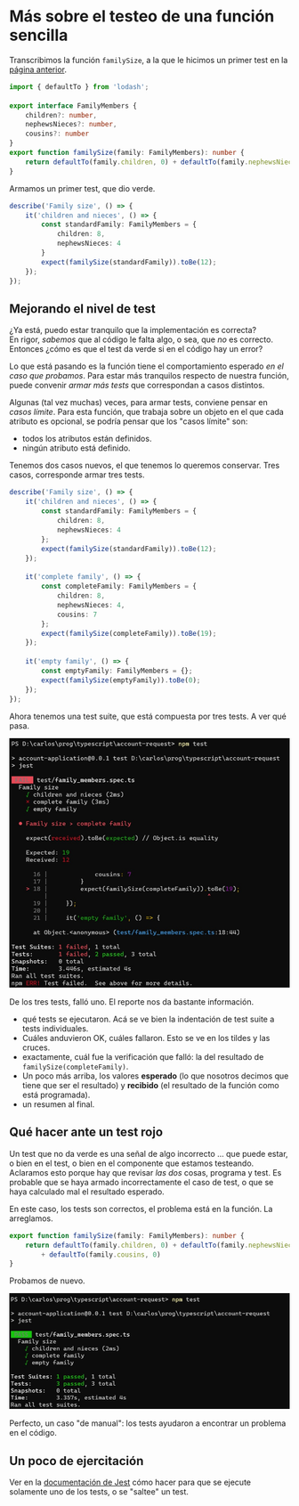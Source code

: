 # Más sobre el testeo de una función sencilla
Transcribimos la función `familySize`, a la que le hicimos un primer test en la [página anterior](./un-test-chiquito.md).

``` typescript
import { defaultTo } from 'lodash';

export interface FamilyMembers {
    children?: number,
    nephewsNieces?: number,
    cousins?: number
}
export function familySize(family: FamilyMembers): number {
    return defaultTo(family.children, 0) + defaultTo(family.nephewsNieces, 0) 
}
```

Armamos un primer test, que dio verde.
``` typescript
describe('Family size', () => {
    it('children and nieces', () => {
        const standardFamily: FamilyMembers = {
            children: 8,
            nephewsNieces: 4
        }
        expect(familySize(standardFamily)).toBe(12);
    });
});
``` 


## Mejorando el nivel de test
¿Ya está, puedo estar tranquilo que la implementación es correcta?  
En rigor, _sabemos_ que al código le falta algo, o sea, que _no_ es correcto.  
Entonces ¿cómo es que el test da verde si en el código hay un error?

Lo que está pasando es la función tiene el comportamiento esperado _en el caso que probamos_. Para estar más tranquilos respecto de nuestra función, puede convenir _armar más tests_ que correspondan a casos distintos.

Algunas (tal vez muchas) veces, para armar tests, conviene pensar en _casos límite_. Para esta función, que trabaja sobre un objeto en el que cada atributo es opcional, se podría pensar que los "casos límite" son:
- todos los atributos están definidos.
- ningún atributo está definido.

Tenemos dos casos nuevos, el que tenemos lo queremos conservar. Tres casos, corresponde armar tres tests.

``` typescript
describe('Family size', () => {
    it('children and nieces', () => {
        const standardFamily: FamilyMembers = {
            children: 8,
            nephewsNieces: 4
        };
        expect(familySize(standardFamily)).toBe(12);
    });

    it('complete family', () => {
        const completeFamily: FamilyMembers = {
            children: 8,
            nephewsNieces: 4,
            cousins: 7
        };
        expect(familySize(completeFamily)).toBe(19);
    });

    it('empty family', () => {
        const emptyFamily: FamilyMembers = {};
        expect(familySize(emptyFamily)).toBe(0);
    });
});
``` 

Ahora tenemos una test suite, que está compuesta por tres tests. A ver qué pasa.

![una test suite con una falla](./images/three-tests-one-failure.jpg)

De los tres tests, falló uno. El reporte nos da bastante información.
- qué tests se ejecutaron. Acá se ve bien la indentación de test suite a tests individuales.
- Cuáles anduvieron OK, cuáles fallaron. Esto se ve en los tildes y las cruces.
- exactamente, cuál fue la verificación que falló: la del resultado de `familySize(completeFamily)`.
- Un poco más arriba, los valores **esperado** (lo que nosotros decimos que tiene que ser el resultado) y **recibido** (el resultado de la función como está programada).
- un resumen al final.


## Qué hacer ante un test rojo
Un test que no da verde es una señal de algo incorrecto ... que puede estar, o bien en el test, o bien en el componente que estamos testeando.  
Aclaramos esto porque hay que revisar _las dos_ cosas, programa y test. Es probable que se haya armado incorrectamente el caso de test, o que se haya calculado mal el resultado esperado. 

En este caso, los tests son correctos, el problema está en la función. La arreglamos.
``` typescript
export function familySize(family: FamilyMembers): number {
    return defaultTo(family.children, 0) + defaultTo(family.nephewsNieces, 0) 
        + defaultTo(family.cousins, 0)
}
``` 
Probamos de nuevo.

![una test suite toda verde](./images/three-tests-ok.jpg)

Perfecto, un caso "de manual": los tests ayudaron a encontrar un problema en el código.


## Un poco de ejercitación
Ver en la [documentación de Jest](https://jestjs.io/docs/en/api) cómo hacer para que se ejecute solamente uno de los tests, o se "saltee" un test.

